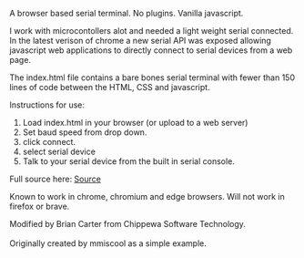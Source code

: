 A browser based serial terminal. No plugins. Vanilla javascript. 

I work with microcontollers alot and needed a light weight serial connected. In the latest verison of chrome a new serial API was exposed allowing javascript web applications to directly connect to serial devices from a web page.

The index.html file contains a bare bones serial terminal with fewer than 150 lines of code between the HTML, CSS and javascript. 

Instructions for use:
1) Load index.html in your browser (or upload to a web server)
2) Set baud speed from drop down.
3) click connect.
4) select serial device
5) Talk to your serial device from the built in serial console.


Full source here:
[Source](index.html)

Known to work in chrome, chromium and edge browsers.
Will not work in firefox or brave. 

Modified by Brian Carter from Chippewa Software Technology. <br/><br/>
Originally created by mmiscool as a simple example. <br/><br/>
